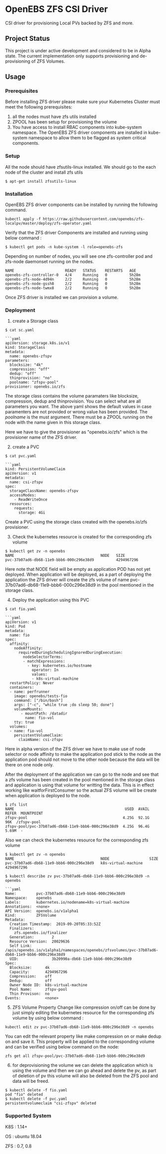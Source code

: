 # OpenEBS ZFS CSI Driver

CSI driver for provisioning Local PVs backed by ZFS and more.

## Project Status

This project is under active development and considered to be in Alpha state.
The current implementation only supports provisioning and de-provisioning of ZFS Volumes.

## Usage

### Prerequisites

Before installing ZFS driver please make sure your Kubernetes Cluster
must meet the following prerequisites:

1. all the nodes must have zfs utils installed
2. ZPOOL has been setup for provisioning the volume
3. You have access to install RBAC components into kube-system namespace.
   The OpenEBS ZFS driver components are installed in kube-system namespace
   to allow them to be flagged as system critical components.

### Setup

All the node should have zfsutils-linux installed. We should go to the
each node of the cluster and install zfs utils
```
$ apt-get install zfsutils-linux
```

### Installation

OpenEBS ZFS driver components can be installed by running the
following command.

```
kubectl apply -f https://raw.githubusercontent.com/openebs/zfs-localpv/master/deploy/zfs-operator.yaml
```

Verify that the ZFS driver Components are installed and running using below command :


```
$ kubectl get pods -n kube-system -l role=openebs-zfs
```

Depending on number of nodes, you will see one zfs-controller pod and zfs-node daemonset running
on the nodes.

```
NAME                       READY   STATUS    RESTARTS   AGE
openebs-zfs-controller-0   4/4     Running   0          5h28m
openebs-zfs-node-4d94n     2/2     Running   0          5h28m
openebs-zfs-node-gssh8     2/2     Running   0          5h28m
openebs-zfs-node-twmx8     2/2     Running   0          5h28m

```

Once ZFS driver is installed we can provision a volume.


### Deployment

1. create a Storage class

```
$ cat sc.yaml

```yaml
apiVersion: storage.k8s.io/v1
kind: StorageClass
metadata:
  name: openebs-zfspv
parameters:
  blocksize: "4k"
  compression: "off"
  dedup: "off"
  thinprovision: "no"
  poolname: "zfspv-pool"
provisioner: openebs.io/zfs
```

The storage class contains the volume paramaters like blocksize, compression, dedup and thinprovision. You can select what are all
parameters you want. The above yaml shows the default values in case paramenters are not provided or wrong value has been provided.
The *poolname* is the must argument. There must be a ZPOOL running on the node with the name given in this storage class.

Here we have to give the provisioner as "openebs.io/zfs" which is the provisioner name of the ZFS driver.

2. create a PVC

```
$ cat pvc.yaml

```yaml
kind: PersistentVolumeClaim
apiVersion: v1
metadata:
  name: csi-zfspv
spec:
  storageClassName: openebs-zfspv
  accessModes:
    - ReadWriteOnce
  resources:
    requests:
      storage: 4Gi
```

Create a PVC using the storage class created with the openebs.io/zfs provisioner.

3. Check the kubernetes resource is created for the corresponding zfs volume

```
$ kubectl get zv -n openebs
NAME                                       NODE   SIZE
pvc-37b07ad6-db68-11e9-bbb6-000c296e38d9          4294967296
```

Here note that NODE field will be empty as application POD has not yet deployed.
When application will be deployed, as a part of deploying the application the ZFS
driver will create the zfs volume of name pvc-37b07ad6-db68-11e9-bbb6-000c296e38d9
in the pool mentioned in the storage class.

4. Deploy the application using this PVC

```
$ cat fio.yaml

```yaml
apiVersion: v1
kind: Pod
metadata:
  name: fio
spec:
  affinity:
    nodeAffinity:
      requiredDuringSchedulingIgnoredDuringExecution:
        nodeSelectorTerms:
        - matchExpressions:
          - key: kubernetes.io/hostname
            operator: In
            values:
            - k8s-virtual-machine
  restartPolicy: Never
  containers:
  - name: perfrunner
    image: openebs/tests-fio
    command: ["/bin/bash"]
    args: ["-c", "while true ;do sleep 50; done"]
    volumeMounts:
       - mountPath: /datadir
         name: fio-vol
    tty: true
  volumes:
  - name: fio-vol
    persistentVolumeClaim:
      claimName: csi-zfspv
```

Here in alpha version of the ZFS driver we have to make use of node selector or node affinity
to make the application pod stick to the node as the application pod should not move to the
other node because the data will be there on one node only.

After the deployment of the application we can go to the node and see that a zfs volume has been
created in the pool mentioned in the storage class and application is using that volume for writting
the data. This is in effect working like waitforFirstConsumer so the actual ZFS volume will be create
when application is deployed to the node.

```
$ zfs list
NAME                                                  USED  AVAIL  REFER  MOUNTPOINT
zfspv-pool                                           4.25G  92.1G    96K  /zfspv-pool
zfspv-pool/pvc-37b07ad6-db68-11e9-bbb6-000c296e38d9  4.25G  96.4G  5.69M  -
```
Also we can check the kubernetes resource for the corresponding zfs volume

```
$ kubectl get zv -n openebs
NAME                                       NODE                  SIZE
pvc-37b07ad6-db68-11e9-bbb6-000c296e38d9   k8s-virtual-machine   4294967296

$ kubectl describe zv pvc-37b07ad6-db68-11e9-bbb6-000c296e38d9 -n openebs

```yaml
Name:         pvc-37b07ad6-db68-11e9-bbb6-000c296e38d9
Namespace:    openebs
Labels:       kubernetes.io/nodename=k8s-virtual-machine
Annotations:  <none>
API Version:  openebs.io/v1alpha1
Kind:         ZFSVolume
Metadata:
  Creation Timestamp:  2019-09-20T05:33:52Z
  Finalizers:
    zfs.openebs.io/finalizer
  Generation:        2
  Resource Version:  20029636
  Self Link:         /apis/openebs.io/v1alpha1/namespaces/openebs/zfsvolumes/pvc-37b07ad6-db68-11e9-bbb6-000c296e38d9
  UID:               3b20990a-db68-11e9-bbb6-000c296e38d9
Spec:
  Blocksize:      4k
  Capacity:       4294967296
  Compression:    off
  Dedup:          off
  Owner Node ID:  k8s-virtual-machine
  Pool Name:      zfspv-pool
  Thin Provison:  no
Events:           <none>
```

5. ZFS Volume Property Change like compression on/off can be done by just simply
   editing the kubernetes resource for the corresponding zfs volume by using below command :

```
kubectl edit zv pvc-37b07ad6-db68-11e9-bbb6-000c296e38d9 -n openebs
```

You can edit the relevant property like make compression on or make dedup on and save it.
This property will be applied to the corresponding volume and can be verified using
below command on the node:

```
zfs get all zfspv-pool/pvc-37b07ad6-db68-11e9-bbb6-000c296e38d9
```

6. for deprovisioning the volume we can delete the application which is using
   the volume and then we can go ahead and delete the pv, as part of deletion of
   pv this volume will also be deleted from the ZFS pool and data will be freed.

```
$ kubectl delete -f fio.yaml
pod "fio" deleted
$ kubectl delete -f pvc.yaml
persistentvolumeclaim "csi-zfspv" deleted
```

### Supported System

K8S : 1.14+

OS : ubuntu 18.04

ZFS : 0.7, 0.8

